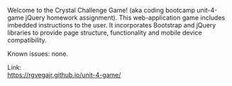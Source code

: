 Welcome to the Crystal Challenge Game! (aka coding bootcamp unit-4-game jQuery homework assignment).  This web-application game includes imbedded instructions to the user.  It incorporates Bootstrap and jQuery libraries to provide page structure, functionality and mobile device compatibility.

Known issues:  none.

Link:  
https://rgvegajr.github.io/unit-4-game/

